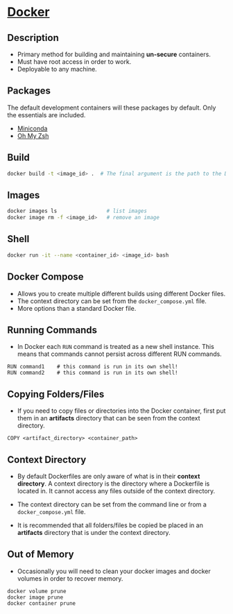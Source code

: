 # [Docker](https://www.docker.com)
## Description
* Primary method for building and maintaining **un-secure** containers.
* Must have root access in order to work.
* Deployable to any machine.

## Packages
The default development containers will these packages by default.  Only the essentials are included.

* [Miniconda](https://docs.conda.io/projects/miniconda/en/latest/)
* [Oh My Zsh](https://ohmyz.sh)

## Build
```bash
docker build -t <image_id> .  # The final argument is the path to the Dockerfile
```

## Images
```bash
docker images ls                # list images
docker image rm -f <image_id>   # remove an image
```

## Shell
```bash
docker run -it --name <container_id> <image_id> bash
```

##  Docker Compose
* Allows you to create multiple different builds using different Docker files.
* The context directory can be set from the `docker_compose.yml` file.
* More options than a standard Docker file.

## Running Commands
* In Docker each `RUN` command is treated as a new shell instance.  This means that commands cannot persist across different RUN commands.

```Docker
RUN command1    # this command is run in its own shell!
RUN command2    # this command is run in its own shell!
```

## Copying Folders/Files
* If you need to copy files or directories into the Docker container, first put them in an **artifacts** directory that can be seen from the context directory.

```Docker
COPY <artifact_directory> <container_path>
```
## Context Directory

* By default Dockerfiles are only aware of what is in their **context directory**.  A context directory is the directory where a Dockerfile is located in.  It cannot access any files outside of the context directory.

* The context directory can be set from the command line or from a `docker_compose.yml` file.

* It is recommended that all folders/files be copied be placed in an **artifacts** directory that is under the context directory.

## Out of Memory
* Occasionally you will need to clean your docker images and docker volumes in order to recover memory.

```console
docker volume prune
docker image prune
docker container prune
```
